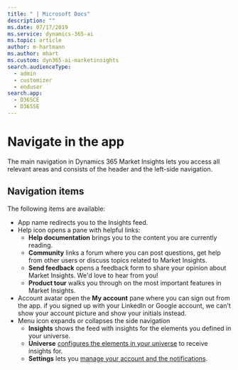 ```yaml
---
title: " | Microsoft Docs"
description: ""
ms.date: 07/17/2019
ms.service: dynamics-365-ai
ms.topic: article
author: m-hartmann
ms.author: mhart
ms.custom: dyn365-ai-marketinsights
search.audienceType: 
  - admin
  - customizer
  - enduser
search.app: 
  - D365CE
  - D365SE
---
```


# Navigate in the app

The main navigation in Dynamics 365 Market Insights lets you access all relevant areas and consists of the header and the left-side navigation. 

## Navigation items

The following items are available: 

- App name redirects you to the Insights feed.
- Help icon opens a pane with helpful links:
    - **Help documentation** brings you to the content you are currently reading.
    - **Community** links a forum where you can post questions, get help from other users or discuss topics related to Market Insights.
    - **Send feedback** opens a feedback form to share your opinion about Market Insights. We'd love to hear from you!
    - **Product tour** walks you through on the most important features in Market Insights.
- Account avatar open the **My account** pane where you can sign out from the app. if you signed up with your LinkedIn or Google account, we can't show your account picture and show your initials instead.
- Menu icon expands or collapses the side navigation 
    - **Insights** shows the feed with insights for the elements you defined in your universe.
    - **Universe** [configures the elements in your universe](universe.md) to receive insights for.
    - **Settings** lets you [manage your account and the notifications](settings.md).